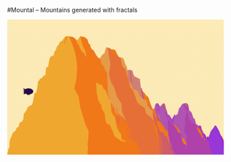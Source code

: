 #Mountal – Mountains generated with fractals

![Preview](https://raw.githubusercontent.com/BlimpBureau/Mountal/master/src/img/mountal-preview.png)
